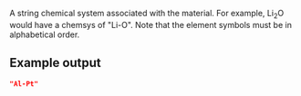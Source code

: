 A string chemical system associated with the material. For example, Li<sub>2</sub>O would have a chemsys of "Li-O". Note that the element symbols must be in alphabetical order.

## Example output

```json
"Al-Pt"
```

